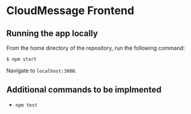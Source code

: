 # CloudMessage Frontend

## Running the app locally

From the home directory of the repository, run the following command:

```
$ npm start
```


Navigate to `localhost:3000`.



## Additional commands to be implmented


- `npm test`

